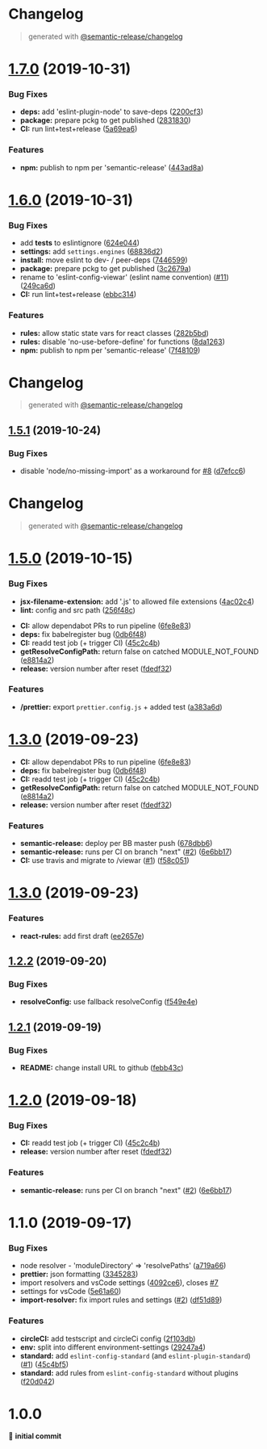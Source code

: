 # Changelog
> generated with [@semantic-release/changelog](https://github.com/semantic-release/changelog)

# [1.7.0](https://github.com/viewar/config-eslint/compare/v1.6.0...v1.7.0) (2019-10-31)

### Bug Fixes

* **deps:** add 'eslint-plugin-node' to save-deps ([2200cf3](https://github.com/viewar/config-eslint/commit/2200cf3bf3d0665e2e46136b737b0605b26d127b))
* **package:** prepare pckg to get published ([2831830](https://github.com/viewar/config-eslint/commit/28318306008864b1c9e7ab04ca44277fdeabcb80))
* **CI:** run lint+test+release ([5a69ea6](https://github.com/viewar/config-eslint/commit/5a69ea682e686a03d4415c55e4f24efd14214bb0))


### Features

* **npm:** publish to npm per 'semantic-release' ([443ad8a](https://github.com/viewar/config-eslint/commit/443ad8a1a52b1a0667865729015a281461d9aa0d))

# [1.6.0](https://github.com/viewar/config-eslint/compare/v1.5.1...v1.6.0) (2019-10-31)


### Bug Fixes

* add __tests__ to eslintignore ([624e044](https://github.com/viewar/config-eslint/commit/624e044500ba8f92820a445572a3c16714310c97))
* **settings:** add `settings.engines` ([68836d2](https://github.com/viewar/config-eslint/commit/68836d2c2b879666221ff640d4d7b2cb4fa98fe4))
* **install:** move eslint to dev- / peer-deps ([7446599](https://github.com/viewar/config-eslint/commit/7446599d819f4134e6d48c783bb14a57c6114d21))
* **package:** prepare pckg to get published ([3c2679a](https://github.com/viewar/config-eslint/commit/3c2679acb7230fd0308f1dc351c186302a42fdb3))
* rename to 'eslint-config-viewar' (eslint name convention) ([#11](https://github.com/viewar/config-eslint/issues/11)) ([249ca6d](https://github.com/viewar/config-eslint/commit/249ca6d19cb3fea671fc3b8aa3333ed26c32e9b2))
* **CI:** run lint+test+release ([ebbc314](https://github.com/viewar/config-eslint/commit/ebbc314d561430ab6e7d15498722ebe33d319cc2))


### Features

* **rules:** allow static state vars  for react classes ([282b5bd](https://github.com/viewar/config-eslint/commit/282b5bdd054f57e307d6c5c9a0adfa3e02e1417f))
* **rules:** disable 'no-use-before-define' for functions ([8da1263](https://github.com/viewar/config-eslint/commit/8da12631d444f04fc5f887097b81515de3cf3c93))
* **npm:** publish to npm per 'semantic-release' ([7f48109](https://github.com/viewar/config-eslint/commit/7f48109c374f193e2dc445c6537561c71f31fedb))

# Changelog

> generated with [@semantic-release/changelog](https://github.com/semantic-release/changelog)

## [1.5.1](https://github.com/viewar/config-eslint/compare/v1.5.0...v1.5.1) (2019-10-24)

### Bug Fixes

- disable 'node/no-missing-import' as a workaround for [#8](https://github.com/viewar/config-eslint/issues/8) ([d7efcc6](https://github.com/viewar/config-eslint/commit/d7efcc6fa588b0b3d3f88dfc0f4dc358360bfd3c))

# Changelog

> generated with [@semantic-release/changelog](https://github.com/semantic-release/changelog)

# [1.5.0](https://github.com/viewar/config-eslint/compare/v1.4.0...v1.5.0) (2019-10-15)

### Bug Fixes

- **jsx-filename-extension:** add '.js' to allowed file extensions ([4ac02c4](https://github.com/viewar/config-eslint/commit/4ac02c4631595299a3c530d26cc459a9064e655e))
- **lint:** config and src path ([256f48c](https://github.com/viewar/config-eslint/commit/256f48ccc3a20126a0c64ee084640fcb449f39a7))

* **CI:** allow dependabot PRs to run pipeline ([6fe8e83](https://github.com/viewar/config-eslint/commit/6fe8e83199c258a6bc956acd712d0e0690d3fa31))
* **deps:** fix babelregister bug ([0db6f48](https://github.com/viewar/config-eslint/commit/0db6f480ed55678f13403b2317558683f76c1ca8))
* **CI:** readd test job (+ trigger CI) ([45c2c4b](https://github.com/viewar/config-eslint/commit/45c2c4b2d76d8223e3f83e25aa8690e1df2900d8))
* **getResolveConfigPath:** return false on catched MODULE_NOT_FOUND ([e8814a2](https://github.com/viewar/config-eslint/commit/e8814a2a6d9a316f865e7c0758d2751e78329973))
* **release:** version number after reset ([fdedf32](https://github.com/viewar/config-eslint/commit/fdedf324ba6dbcb6df6b1b8417e8b6fcdf9687de))

### Features

- **/prettier:** export `prettier.config.js` + added test ([a383a6d](https://github.com/viewar/config-eslint/commit/a383a6daabf218b6a0502992e8eb82c9d90995e4))

# [1.3.0](https://github.com/viewar/config-eslint/compare/v1.2.2...v1.3.0) (2019-09-23)

- **CI:** allow dependabot PRs to run pipeline ([6fe8e83](https://github.com/viewar/config-eslint/commit/6fe8e83199c258a6bc956acd712d0e0690d3fa31))
- **deps:** fix babelregister bug ([0db6f48](https://github.com/viewar/config-eslint/commit/0db6f480ed55678f13403b2317558683f76c1ca8))
- **CI:** readd test job (+ trigger CI) ([45c2c4b](https://github.com/viewar/config-eslint/commit/45c2c4b2d76d8223e3f83e25aa8690e1df2900d8))
- **getResolveConfigPath:** return false on catched MODULE_NOT_FOUND ([e8814a2](https://github.com/viewar/config-eslint/commit/e8814a2a6d9a316f865e7c0758d2751e78329973))
- **release:** version number after reset ([fdedf32](https://github.com/viewar/config-eslint/commit/fdedf324ba6dbcb6df6b1b8417e8b6fcdf9687de))

### Features

- **semantic-release:** deploy per BB master push ([678dbb6](https://github.com/viewar/config-eslint/commit/678dbb6bc8d70d3c90be9bbc31bc94491ea6aa26))
- **semantic-release:** runs per CI on branch "next" ([#2](https://github.com/viewar/config-eslint/issues/2)) ([6e6bb17](https://github.com/viewar/config-eslint/commit/6e6bb17f88117a266ba9d913c913a9db776f0ea2))
- **CI:** use travis and migrate to /viewar ([#1](https://github.com/viewar/config-eslint/issues/1)) ([f58c051](https://github.com/viewar/config-eslint/commit/f58c051e624f3d6061936cb48633674f97192267))

# [1.3.0](https://github.com/viewar/config-eslint/compare/v1.2.2...v1.3.0) (2019-09-23)

### Features

- **react-rules:** add first draft ([ee2657e](https://github.com/viewar/config-eslint/commit/ee2657e))

## [1.2.2](https://github.com/viewar/config-eslint/compare/v1.2.1...v1.2.2) (2019-09-20)

### Bug Fixes

- **resolveConfig:** use fallback resolveConfig ([f549e4e](https://github.com/viewar/config-eslint/commit/f549e4e))

## [1.2.1](https://github.com/viewar/config-eslint/compare/v1.2.0...v1.2.1) (2019-09-19)

### Bug Fixes

- **README:** change install URL to github ([febb43c](https://github.com/viewar/config-eslint/commit/febb43c))

# [1.2.0](https://github.com/viewar/config-eslint/compare/v1.1.0...v1.2.0) (2019-09-18)

### Bug Fixes

- **CI:** readd test job (+ trigger CI) ([45c2c4b](https://github.com/viewar/config-eslint/commit/45c2c4b))
- **release:** version number after reset ([fdedf32](https://github.com/viewar/config-eslint/commit/fdedf32))

### Features

- **semantic-release:** runs per CI on branch "next" ([#2](https://github.com/viewar/config-eslint/issues/2)) ([6e6bb17](https://github.com/viewar/config-eslint/commit/6e6bb17))

# 1.1.0 (2019-09-17)

### Bug Fixes

- node resolver - 'moduleDirectory' => 'resolvePaths' ([a719a66](https://bitbucket.org/viewar_sf/eslint-config-viewar/commits/a719a66))
- **prettier:** json formatting ([3345283](https://bitbucket.org/viewar_sf/eslint-config-viewar/commits/3345283))
- import resolvers and vsCode settings ([4092ce6](https://bitbucket.org/viewar_sf/eslint-config-viewar/commits/4092ce6)), closes [#7](https://bitbucket.org/viewar_sf/eslint-config-viewar/issue/7)
- settings for vsCode ([5e61a60](https://bitbucket.org/viewar_sf/eslint-config-viewar/commits/5e61a60))
- **import-resolver:** fix import rules and settings ([#2](https://bitbucket.org/viewar_sf/eslint-config-viewar/issues/2)) ([df51d89](https://bitbucket.org/viewar_sf/eslint-config-viewar/commits/df51d89))

### Features

- **circleCI:** add testscript and circleCi config ([2f103db](https://bitbucket.org/viewar_sf/eslint-config-viewar/commits/2f103db))
- **env:** split into different environment-settings ([29247a4](https://bitbucket.org/viewar_sf/eslint-config-viewar/commits/29247a4))
- **standard:** add `eslint-config-standard` (and `eslint-plugin-standard`) ([#1](https://bitbucket.org/viewar_sf/eslint-config-viewar/issues/1)) ([45c4bf5](https://bitbucket.org/viewar_sf/eslint-config-viewar/commits/45c4bf5))
- **standard:** add rules from `eslint-config-standard` without plugins ([f20d042](https://bitbucket.org/viewar_sf/eslint-config-viewar/commits/f20d042))

# 1.0.0

🎉 **initial commit**
